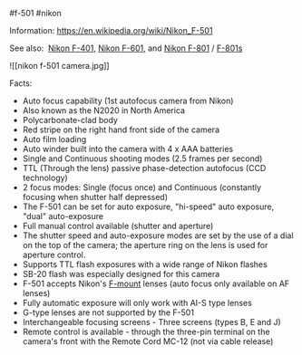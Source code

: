 #f-501 #nikon

Information:
https://en.wikipedia.org/wiki/Nikon_F-501

See also:  [Nikon F-401](https://en.wikipedia.org/wiki/Nikon_F-401 "Nikon F-401"), [Nikon F-601](https://en.wikipedia.org/wiki/Nikon_F-601 "Nikon F-601"), and [Nikon F-801](https://en.wikipedia.org/wiki/Nikon_F-801 "Nikon F-801") / [F-801s](https://en.wikipedia.org/wiki/Nikon_F-801s "Nikon F-801s")

![[nikon f-501 camera.jpg]]

Facts:

* Auto focus capability (1st autofocus camera from Nikon)
* Also known as the N2020 in North America
* Polycarbonate-clad body
* Red stripe on the right hand front side of the camera
* Auto film loading
* Auto winder built into the camera with 4 x AAA batteries
* Single and Continuous shooting modes (2.5 frames per second)
* TTL (Through the lens) passive phase-detection autofocus (CCD technology)
* 2 focus modes: Single (focus once) and Continuous (constantly focusing when shutter half depressed)
* The F-501 can be set for auto exposure, "hi-speed" auto exposure, "dual" auto-exposure
* Full manual control available (shutter and aperture)
* The shutter speed and auto-exposure modes are set by the use of a dial on the top of the camera; the aperture ring on the lens is used for aperture control.
* Supports TTL flash exposures with a wide range of Nikon flashes
* SB-20 flash was especially designed for this camera
* F-501 accepts Nikon's [F-mount](https://en.wikipedia.org/wiki/Nikon_F-mount "Nikon F-mount") lenses (auto focus only available on AF lenses)
* Fully automatic exposure will only work with AI-S type lenses
* G-type lenses are not supported by the F-501
* Interchangeable focusing screens - Three screens (types B, E and J)
* Remote control is available - through the three-pin terminal on the camera's front with the Remote Cord MC-12 (not via cable release)